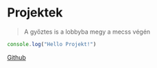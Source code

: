 # Projektek

> A győztes is a lobbyba megy a mecss végén
```javascript
console.log("Hello Projekt!")
```
[Github](https://github.com)